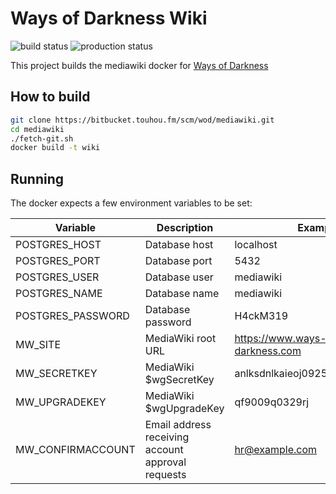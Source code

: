 Ways of Darkness Wiki
=====================
![build status](https://bamboo.touhou.fm/plugins/servlet/wittified/build-status/WOD-MW) ![production status](https://bamboo.touhou.fm/plugins/servlet/wittified/deploy-status/39485441)

This project builds the mediawiki docker for [Ways of Darkness](https://ways-of-darkness.sonck.nl/)

## How to build

```bash
git clone https://bitbucket.touhou.fm/scm/wod/mediawiki.git
cd mediawiki
./fetch-git.sh
docker build -t wiki
```

## Running
The docker expects a few environment variables to be set:

| Variable | Description | Example |
| ------------- | ------------------- | --- |
| POSTGRES_HOST | Database host | localhost |
| POSTGRES_PORT | Database port | 5432 |
| POSTGRES_USER | Database user | mediawiki |
| POSTGRES_NAME | Database name | mediawiki |
| POSTGRES_PASSWORD | Database password | H4ckM319 |
| MW_SITE | MediaWiki root URL | https://www.ways-of-darkness.com |
| MW_SECRETKEY | MediaWiki $wgSecretKey | anlksdnlkaieoj09255qjgaavn309qv |
| MW_UPGRADEKEY | MediaWiki $wgUpgradeKey | qf9009q0329rj |
| MW_CONFIRMACCOUNT | Email address receiving account approval requests | hr@example.com |